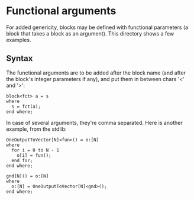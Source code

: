 # Functional arguments

For added genericity, blocks may be defined with functional parameters (a block
that takes a block as an argument). This directory shows a few examples.

## Syntax

The functional arguments are to be added after the block name (and after the
block's integer parameters if any), and put them in between chars '<' and '>':

```text
block<fct> a = s
where
  s = fct(a);
end where;
```

In case of several arguments, they're comma separated. Here is another example,
from the stdlib:

```text
OneOutputToVector[N]<fun>() = o:[N]
where
  for i = 0 to N - 1
    o[i] = fun();
  end for;
end where;

gnd[N]() = o:[N]
where
  o:[N] = OneOutputToVector[N]<gnd>();
end where;
```
